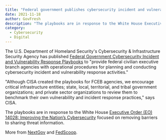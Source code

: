 ```yaml
---
title: "Federal government publishes cybersecurity incident and vulnerability playbooks"
date: 2021-11-18
author: GovFresh
description: "The playbooks are in response to the White House Executive Order (EO) 14028: Improving the Nation’s Cybersecurity focused on removing barriers to sharing threat information."
category:
  - Cybersecurity
  - Digital
---
```


The U.S. Department of Homeland Security's Cybersecurity & Infrastructure Security Agency has published [Federal Government Cybersecurity Incident and Vulnerability Response Playbooks](https://us-cert.cisa.gov/ncas/current-activity/2021/11/16/new-federal-government-cybersecurity-incident-and-vulnerability) to "provide federal civilian executive branch agencies with operational procedures for planning and conducting cybersecurity incident and vulnerability response activities."

"Although CISA created the playbooks for FCEB agencies, we encourage critical infrastructure entities; state, local, territorial, and tribal government organizations; and private sector organizations to review them to benchmark their own vulnerability and incident response practices," says CISA.

The playbooks are in response to the White House [Executive Order (EO) 14028: Improving the Nation’s Cybersecurity](https://www.whitehouse.gov/briefing-room/presidential-actions/2021/05/12/executive-order-on-improving-the-nations-cybersecurity/) focused on removing barriers to sharing threat information.

More from [NextGov](https://www.nextgov.com/cybersecurity/2021/11/cisa-launches-government-cybersecurity-incident-and-vulnerability-response-playbooks/186869/) and [FedScoop](https://www.fedscoop.com/cisa-issues-cybersecurity-incident-vulnerability-response-playbooks-for-federal-agencies/).